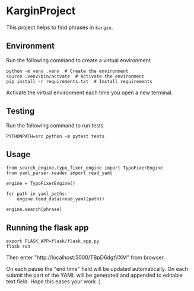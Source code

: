 # KarginProject

This project helps to find phrases in `kargin`.

## Environment

Run the following command to create a virtual environment

```
python -m venv .venv  # Create the environment
source .venv/bin/actvate  # Activate the environment
pip install -r requirements.txt  # Install requirements
```

Activate the virtual environment each time you open a new terminal.

## Testing

Run the following command to run tests

```
PYTHONPATH=src python -m pytest tests
```

## Usage

```
from search_engine.typo_fixer_engine import TypoFixerEngine
from yaml_parser.reader import read_yaml

engine = TypoFixerEngine()

for path in yaml_paths:
    engine.feed_data(read_yaml(path))

engine.search(phrase)
```

## Running the flask app

```
export FLASK_APP=flask/flask_app.py
flask run
```

Then enter "http://localhost:5000/TBpD6dgtVXM" from browser.

On each pause the "end time" field will be updated automatically. On each submit the part of the YAML will be generated and appended to editable text field. Hope this eases your work :)
